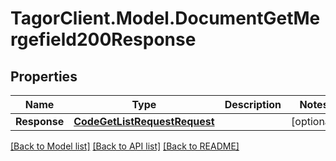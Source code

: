 # TagorClient.Model.DocumentGetMergefield200Response

## Properties

Name | Type | Description | Notes
------------ | ------------- | ------------- | -------------
**Response** | [**CodeGetListRequestRequest**](CodeGetListRequestRequest.md) |  | [optional] 

[[Back to Model list]](../README.md#documentation-for-models) [[Back to API list]](../README.md#documentation-for-api-endpoints) [[Back to README]](../README.md)

